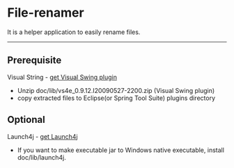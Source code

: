 # File-renamer
It is a helper application to easily rename files.
___
## Prerequisite  
Visual String - [get Visual Swing plugin](https://marketplace.eclipse.org/content/visual-swing-eclipse)  
* Unzip doc/lib/vs4e_0.9.12.I20090527-2200.zip  (Visual Swing plugin)
* copy extracted files to Eclipse(or Spring Tool Suite) plugins directory

## Optional
Launch4j - [get Launch4j](http://launch4j.sourceforge.net/)  
* If you want to make executable jar to Windows native executable, install doc/lib/launch4j.
